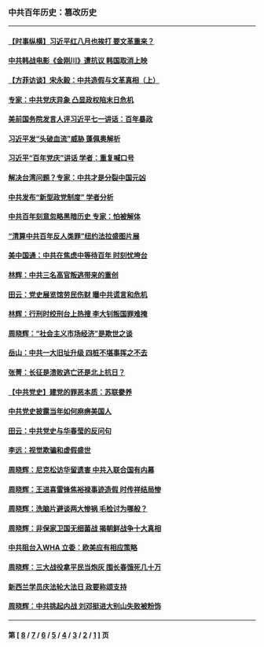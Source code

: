 ### 中共百年历史：篡改历史
---
#### [【时事纵横】习近平红八月也挨打 要文革重来？](../../pages/nf1176115/n13231393.md?10120430) 
#### [中共韩战电影《金刚川》遭抗议 韩国取消上映](../../pages/nf1176115/n13219114.md?10120430) 
#### [【方菲访谈】宋永毅：中共造假与文革真相（上）](../../pages/nf1176115/n13200760.md?10120430) 
#### [专家：中共党庆异象 凸显政权陷末日危机](../../pages/nf1176115/n13067084.md?10120430) 
#### [美前国务院发言人评习近平七一讲话：百年暴政](../../pages/nf1176115/n13066986.md?10120430) 
#### [习近平发“头破血流”威胁 蓬佩奥解析](../../pages/nf1176115/n13063604.md?10120430) 
#### [习近平“百年党庆”讲话 学者：重复喊口号](../../pages/nf1176115/n13061411.md?10120430) 
#### [解决台湾问题？专家：中共才是分裂中国元凶](../../pages/nf1176115/n13060811.md?10120430) 
#### [中共发布“新型政党制度” 学者分析](../../pages/nf1176115/n13056354.md?10120430) 
#### [中共百年刻意忽略黑暗历史 专家：怕被解体](../../pages/nf1176115/n13056056.md?10120430) 
#### [“清算中共百年反人类罪”纽约法拉盛图片展](../../pages/nf1176115/n13052220.md?10120430) 
#### [美中国通：中共在焦虑中等待百年 时刻忧垮台](../../pages/nf1176115/n13048820.md?10120430) 
#### [林辉：中共三名高官叛逃带来的重创](../../pages/nf1176115/n13035206.md?10120430) 
#### [田云：党史展览馆劳民伤财 曝中共谎言和危机](../../pages/nf1176115/n13033900.md?10120430) 
#### [林辉：行刑时绞刑台上热搜 李大钊叛国罪难掩](../../pages/nf1176115/n13031965.md?10120430) 
#### [周晓辉：“社会主义市场经济”是欺世之谈](../../pages/nf1176115/n13024090.md?10120430) 
#### [岳山：中共一大旧址升级 四桩不堪事挥之不去](../../pages/nf1176115/n13021697.md?10120430) 
#### [张菁：长征是溃败逃亡还是北上抗日？](../../pages/nf1176115/n13020585.md?10120430) 
#### [【中共党史】建党的罪恶本质：苏联豢养](../../pages/nf1176115/n13011888.md?10120430) 
#### [中共党史披露当年如何麻痹美国人](../../pages/nf1176115/n12966400.md?10120430) 
#### [田云：中共党史与华春莹的反问句](../../pages/nf1176115/n12765178.md?10120430) 
#### [李远：视觉欺骗和虚假盛世](../../pages/nf1176115/n12993376.md?10120430) 
#### [周晓辉：尼克松访华留遗害 中共入联合国有内幕](../../pages/nf1176115/n12991422.md?10120430) 
#### [周晓辉：王进喜雷锋焦裕禄事迹造假 时传祥结局惨](../../pages/nf1176115/n12985497.md?10120430) 
#### [周晓辉：洗脑片避谈两大惨祸 毛检讨为哪般？](../../pages/nf1176115/n12971285.md?10120430) 
#### [周晓辉：非保家卫国无细菌战 揭朝鲜战争十大真相](../../pages/nf1176115/n12954161.md?10120430) 
#### [中共阻台入WHA 立委：欧美应有相应策略](../../pages/nf1176115/n12939343.md?10120430) 
#### [周晓辉：三大战役拿平民当炮灰 围长春饿死几十万](../../pages/nf1176115/n12934921.md?10120430) 
#### [新西兰学员庆法轮大法日 政要称颂支持](../../pages/nf1176115/n12932715.md?10120430) 
#### [周晓辉：中共挑起内战 刘邓挺进大别山失败被粉饰](../../pages/nf1176115/n12929004.md?10120430) 

---
#### 第 [ [8](./8.md?10120430) / [7](./7.md?10120430) / [6](./6.md?10120430) / [5](./5.md?10120430) / [4](./4.md?10120430) / [3](./3.md?10120430) / [2](./2.md?10120430) / [1](./1.md?10120430) ] 页
